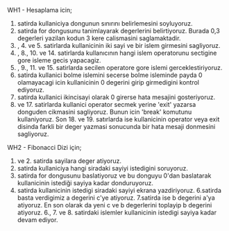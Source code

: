 
WH1 - Hesaplama icin;
1. satirda kullaniciya dongunun sınırını belirlemesini soyluyoruz.
2. satirda for dongusunu tanimlayarak degerlerini belirtiyoruz. Burada 0,3 degerleri yazilan kodun 3 kere calismasini saglamaktadir.
3. , 4. ve 5. satirlarda kullanicinin iki sayi ve bir islem girmesini sagliyoruz.
6. , 8., 10. ve 14. satirlarda kullanıcının hangi islem operatorunu sectigine gore isleme gecis yapacagiz.
7. , 9., 11. ve 15. satirlarda secilen operatore gore islemi gerceklestiriyoruz.
12. satirda kullanici bolme islemini secerse bolme isleminde payda 0 olamayacagi icin kullanicinin 0 degerini girip girmedigini kontrol ediyoruz.
13. satirda kullanici ikincisayi olarak 0 girerse hata mesajini gosteriyoruz. 
16. ve 17. satirlarda kullanici operator secmek yerine 'exit' yazarsa donguden cikmasini sagliyoruz. Bunun icin 'break' komutunu kullaniyoruz.
Son 18. ve 19. satırlarda ise kullanicinin operator veya exit disinda farkli bir deger yazmasi sonucunda bir hata mesaji donmesini sagliyoruz.

WH2 - Fibonacci Dizi için;

1. ve 2. satirda sayilara deger atiyoruz.
3. satirda kullaniciya hangi siradaki sayiyi istedigini soruyoruz.
4. satirda for dongusunu baslatiyoruz ve bu donguyu 0'dan baslatarak kullanicinin istediği sayiya kadar donduruyoruz.
5. satirda kullanicinin istedigi siradaki sayiyi ekrana yazdiriyoruz. 6.satirda basta verdigimiz a degerini c'ye atiyoruz. 7.satirda ise b degerini a'ya atiyoruz. En son olarak da yeni c ve b degerlerini toplayip b degerini atiyoruz.
6., 7. ve 8. satirdaki islemler kullanicinin istedigi sayiya kadar devam ediyor.
